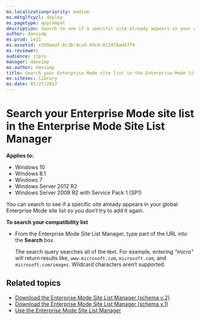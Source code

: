 ```yaml
---
ms.localizationpriority: medium
ms.mktglfcycl: deploy
ms.pagetype: appcompat
description: Search to see if a specific site already appears in your global Enterprise Mode site list.
author: dansimp
ms.prod: ie11
ms.assetid: e399aeaf-6c3b-4cad-93c9-813df6ad47f9
ms.reviewer:
audience: itpro
manager: dansimp
ms.author: dansimp
title: Search your Enterprise Mode site list in the Enterprise Mode Site List Manager (Internet Explorer 11 for IT Pros)
ms.sitesec: library
ms.date: 07/27/2017
---
```



# Search your Enterprise Mode site list in the Enterprise Mode Site List Manager

**Applies to:**

-   Windows 10
-   Windows 8.1
-   Windows 7
-   Windows Server 2012 R2
-   Windows Server 2008 R2 with Service Pack 1 (SP1)

You can search to see if a specific site already appears in your global Enterprise Mode site list so you don’t try to add it again.

 **To search your compatibility list**

- From the Enterprise Mode Site List Manager, type part of the URL into the **Search** box.<p>
  The search query searches all of the text. For example, entering *“micro”* will return results like, `www.microsoft.com`, `microsoft.com`, and `microsoft.com/images`. Wildcard characters aren’t supported.

## Related topics
- [Download the Enterprise Mode Site List Manager (schema v.2)](https://go.microsoft.com/fwlink/p/?LinkId=716853)
- [Download the Enterprise Mode Site List Manager (schema v.1)](https://go.microsoft.com/fwlink/p/?LinkID=394378)
- [Use the Enterprise Mode Site List Manager](use-the-enterprise-mode-site-list-manager.md)






